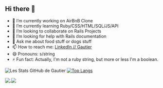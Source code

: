 ## Hi there 👋

- 🔭 I’m currently working on AirBnB Clone
- 🌱 I’m currently learning Ruby/CSS/HTML/SQL/JS/API
- 👯 I’m looking to collaborate on Rails Projects
- 🤔 I’m looking for help with Rails documentation
- 💬 Ask me about food stuff or dogs stuff
- 📫 How to reach me: [LinkedIn // Gautier](https://www.linkedin.com/in/gautier-de-mauroy/)
- 😄 Pronouns: s/string
- ⚡ Fun fact: Actually, I'm not a ruby string, but more or less I'm a boolean.

![Les Stats GitHub de Gautier](https://github-readme-stats.vercel.app/api?username=GautierDeMo&show_icons=true&theme=ambient_gradient&card_width=500)
[![Top Langs](https://github-readme-stats.vercel.app/api/top-langs/?username=GautierDeMo&layout=compact&theme=ambient_gradient&card_width=500)](https://github.com/GautierDeMo/github-readme-stats)

<a href="https://github.com/GautierDeMo">
  <img align="center" src="https://github-readme-stats.vercel.app/api?username=GautierDeMo&show_icons=true&theme=ambient_gradient&card_width=500" />
</a>
<a href="https://github.com/GautierDeMo">
  <img align="center" src="https://github-readme-stats.vercel.app/api/top-langs/?username=GautierDeMo&layout=compact&theme=ambient_gradient&card_width=500" />
</a>
